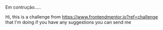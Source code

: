 
Em contrução.....


Hi, this is a challenge from https://www.frontendmentor.io?ref=challenge that I'm doing if you have any suggestions you can send me
